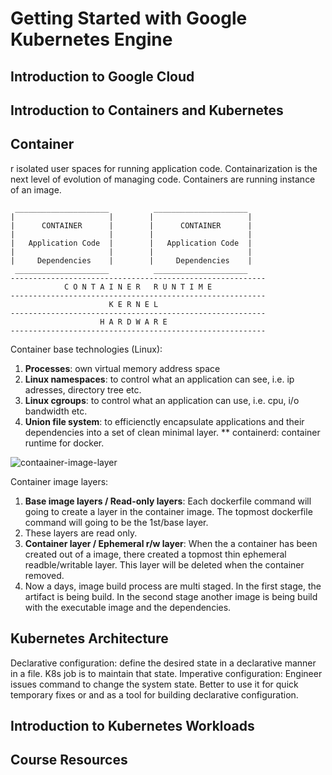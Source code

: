 # Getting Started with Google Kubernetes Engine 


## Introduction to Google Cloud

## Introduction to Containers and Kubernetes

## Container
r isolated user spaces for running application code. Containarization is the next level of evolution of managing code. Containers are running instance of an image.

```diagram
 _____________________          _____________________
|                     |        |                     |
|      CONTAINER      |        |      CONTAINER      |
|                     |        |                     |
|   Application Code  |        |   Application Code  |
|                     |        |                     |
|     Dependencies    |        |     Dependencies    |
 _____________________          _____________________
---------------------------------------------------------
            C O N T A I N E R   R U N T I M E
---------------------------------------------------------
                      K E R N E L
---------------------------------------------------------
                    H A R D W A R E
---------------------------------------------------------
```

Container base technologies (Linux):
1. **Processes**: own virtual memory address space  
2. **Linux namespaces**: to control what an application can see, i.e. ip adresses, directory tree etc.
3. **Linux cgroups**: to control what an application can use, i.e. cpu, i/o bandwidth etc.
4. **Union file system**: to efficienctly encapsulate applications and their dependencies into a set of clean minimal layer.
** containerd: container runtime for docker.

![contaainer-image-layer](https://external-content.duckduckgo.com/iu/?u=https%3A%2F%2Ftse1.mm.bing.net%2Fth%3Fid%3DOIP.mhMXzMmN3Cpi15YwjjHM8gHaEi%26pid%3DApi&f=1)

Container image layers:
1. **Base image layers / Read-only layers**: Each dockerfile command will going to create a layer in the container image. The topmost dockerfile command will going to be the 1st/base layer. 
2. These layers are read only. 
3. **Container layer / Ephemeral r/w layer**: When the a container has been created out of a image, there created a topmost thin ephemeral readble/writable layer. This layer will be deleted when the container removed.
4. Now a days, image build process are multi staged. In the first stage, the artifact is being build. In the second stage another image is being build with the executable image and the dependencies.


## Kubernetes Architecture

Declarative configuration: define the desired state in a declarative manner in a file. K8s job is to maintain that state. 
Imperative configuration: Engineer issues command to change the system state. Better to use it for quick temporary fixes or and as a tool for building declarative configuration. 

## Introduction to Kubernetes Workloads

## Course Resources